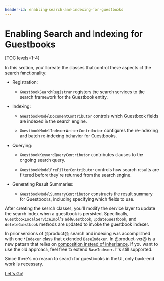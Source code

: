 ```yaml
---
header-id: enabling-search-and-indexing-for-guestbooks
---
```


# Enabling Search and Indexing for Guestbooks

[TOC levels=1-4]

In this section, you'll create the classes that control these aspects of the
search functionality:

- Registration:

    - `GuestbookSearchRegistrar` registers the search services to the search
    framework for the Guestbook entity.

- Indexing:

    - `GuestbookModelDocumentContributor` controls which Guestbook fields are
      indexed in the search engine.

    - `GuestbookModelIndexerWriterContributor` configures the re-indexing and
      batch re-indexing behavior for Guestbooks.

- Querying:

    - `GuestbookKeywordQueryContributor` contributes clauses to the ongoing
      search query.

    - `GuestbookModelPreFilterContributor` controls how search results are filtered
      before they're returned from the search engine.

- Generating Result Summaries:

    - `GuestbookModelSummaryContributor` constructs the result summary for
      Guestbooks, including specifying which fields to use.

After creating the search classes, you'll modify the service layer to update the
search index when a guestbook is persisted. Specifically,
`GuestbookLocalServiceImpl`'s `addGuestbook`, `updateGuestbook`, and
`deleteGuestbook` methods are updated to invoke the guestbook indexer.

In prior versions of @product@, search and indexing was accomplished with one
`*Indexer` class that extended `BaseIndexer`. In @product-ver@ is a new pattern
that relies on 
[composition instead of inheritance](https://stackoverflow.com/questions/2399544/difference-between-inheritance-and-composition).
If you want to use the old approach, feel free to extend `BaseIndexer`. It's
still supported. 

Since there's no reason to search for guestbooks in the UI, only back-end work
is necessary. 

<a class="go-link btn btn-primary" href="/docs/7-2/tutorials/-/knowledge_base/t/understanding-search-and-indexing">Let's Go!<span class="icon-circle-arrow-right"></span></a>
